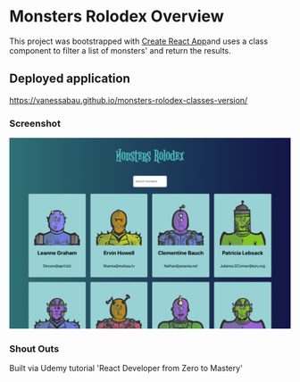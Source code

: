 # Monsters Rolodex Overview

This project was bootstrapped with [Create React App](https://github.com/facebook/create-react-app)and uses a class component to filter a list of monsters' and return the results.

## Deployed application

https://vanessabau.github.io/monsters-rolodex-classes-version/

### Screenshot
![alt text](https://raw.githubusercontent.com/vanessabau/monsters-rolodex-classes-version/master/Screen%20Shot%202021-11-08%20at%202.11.47%20PM.png)

### Shout Outs

Built via Udemy tutorial 'React Developer from Zero to Mastery'


